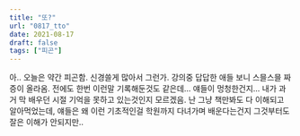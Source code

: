 ```yaml
---
title: "또?"
url: "0817_tto"
date: 2021-08-17
draft: false
tags: ["피곤"]
---
```

아.. 오늘은 약간 피곤함. 신경쓸게 많아서 그런가. 강의중 답답한 애들 보니 스믈스믈 짜증이 올라옴. 전에도 한번 이런말 기록해둔것도 같은데... 얘들이 멍청한건지... 내가 과거 막 배우던 시절 기억을 못하고 있는것인지 모르겠음. 난 그냥 책만봐도 다 이해되고 알아먹었는데, 얘들은 왜 이런 기초적인걸 학원까지 다녀가며 배운다는건지 그것부터도 잘은 이해가 안되지만..
